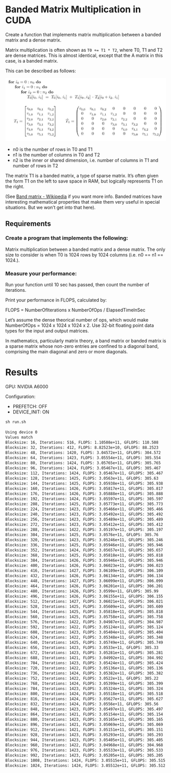 # Banded Matrix Multiplication in CUDA
Create a function that implements matrix multiplication between a banded matrix and a dense matrix.

Matrix multiplication is often shown as `T0 += T1 * T2`, where T0, T1 and T2 are dense matrices. This is almost identical, except that the A matrix in this case, is a banded matrix.

This can be described as follows:

![banded_matmul](img/banded_matmul.png)

* n0 is the number of rows in T0 and T1
* n1 is the number of columns in T0 and T2
* n2 is the inner or shared dimension, i.e. number of columns in T1 and number of rows in T2

The matrix T1 is a banded matrix, a type of sparse matrix. It’s often given the form T1 on the left to save space in RAM, but logically represents Ť1 on the right.

(See [Band matrix - Wikipedia]() if you want more info. Banded matrices have interesting mathematical properties that make them very useful in special situations. But we won’t get into that here).

## Requirements

### Create a program that implements the following:

Matrix multiplication between a banded matrix and a dense matrix. The only size to consider is when T0 is 1024 rows by 1024 columns (i.e. n0 == n1 == 1024.).

### Measure your performance:

Run your function until 10 sec has passed, then count the number of iterations.

Print your performance in FLOPS, calculated by:

FLOPS = NumberOfIterations x NumberOfOps / ElapsedTimeInSec

Let’s assume the dense theorical number of ops, which would make NumberOfOps = 1024 x 1024 x 1024 x 2.
Use 32-bit floating point data types for the input and output matrices.

In mathematics, particularly matrix theory, a band matrix or banded matrix is a sparse matrix whose non-zero entries are confined to a diagonal band, comprising the main diagonal and zero or more diagonals.

# Results

GPU: NVIDIA A6000

Configuration:
* PREFETCH: OFF
* DEVICE_INIT: ON

```shell
sh run.sh 

Using device 0
Values match
Blocksize: 16, Iterations: 516, FLOPS: 1.10508e+11, GFLOPS: 110.508
Blocksize: 32, Iterations: 412, FLOPS: 8.82523e+10, GFLOPS: 88.2523
Blocksize: 48, Iterations: 1420, FLOPS: 3.04572e+11, GFLOPS: 304.572
Blocksize: 64, Iterations: 1423, FLOPS: 3.05554e+11, GFLOPS: 305.554
Blocksize: 80, Iterations: 1424, FLOPS: 3.05765e+11, GFLOPS: 305.765
Blocksize: 96, Iterations: 1424, FLOPS: 3.05467e+11, GFLOPS: 305.467
Blocksize: 112, Iterations: 1424, FLOPS: 3.05467e+11, GFLOPS: 305.467
Blocksize: 128, Iterations: 1425, FLOPS: 3.0563e+11, GFLOPS: 305.63
Blocksize: 144, Iterations: 1425, FLOPS: 3.05938e+11, GFLOPS: 305.938
Blocksize: 160, Iterations: 1426, FLOPS: 3.05817e+11, GFLOPS: 305.817
Blocksize: 176, Iterations: 1426, FLOPS: 3.05888e+11, GFLOPS: 305.888
Blocksize: 192, Iterations: 1424, FLOPS: 3.05597e+11, GFLOPS: 305.597
Blocksize: 208, Iterations: 1425, FLOPS: 3.05773e+11, GFLOPS: 305.773
Blocksize: 224, Iterations: 1423, FLOPS: 3.05466e+11, GFLOPS: 305.466
Blocksize: 240, Iterations: 1423, FLOPS: 3.05492e+11, GFLOPS: 305.492
Blocksize: 256, Iterations: 1423, FLOPS: 3.05489e+11, GFLOPS: 305.489
Blocksize: 272, Iterations: 1423, FLOPS: 3.05412e+11, GFLOPS: 305.412
Blocksize: 288, Iterations: 1422, FLOPS: 3.05197e+11, GFLOPS: 305.197
Blocksize: 304, Iterations: 1425, FLOPS: 3.0576e+11, GFLOPS: 305.76
Blocksize: 320, Iterations: 1423, FLOPS: 3.05246e+11, GFLOPS: 305.246
Blocksize: 336, Iterations: 1425, FLOPS: 3.05946e+11, GFLOPS: 305.946
Blocksize: 352, Iterations: 1424, FLOPS: 3.05657e+11, GFLOPS: 305.657
Blocksize: 368, Iterations: 1425, FLOPS: 3.05818e+11, GFLOPS: 305.818
Blocksize: 384, Iterations: 1426, FLOPS: 3.05946e+11, GFLOPS: 305.946
Blocksize: 400, Iterations: 1426, FLOPS: 3.06023e+11, GFLOPS: 306.023
Blocksize: 416, Iterations: 1427, FLOPS: 3.06109e+11, GFLOPS: 306.109
Blocksize: 432, Iterations: 1426, FLOPS: 3.06134e+11, GFLOPS: 306.134
Blocksize: 448, Iterations: 1427, FLOPS: 3.06099e+11, GFLOPS: 306.099
Blocksize: 464, Iterations: 1426, FLOPS: 3.06201e+11, GFLOPS: 306.201
Blocksize: 480, Iterations: 1426, FLOPS: 3.0599e+11, GFLOPS: 305.99
Blocksize: 496, Iterations: 1426, FLOPS: 3.06155e+11, GFLOPS: 306.155
Blocksize: 512, Iterations: 1427, FLOPS: 3.06021e+11, GFLOPS: 306.021
Blocksize: 528, Iterations: 1425, FLOPS: 3.05609e+11, GFLOPS: 305.609
Blocksize: 544, Iterations: 1425, FLOPS: 3.05818e+11, GFLOPS: 305.818
Blocksize: 560, Iterations: 1425, FLOPS: 3.05758e+11, GFLOPS: 305.758
Blocksize: 576, Iterations: 1422, FLOPS: 3.04987e+11, GFLOPS: 304.987
Blocksize: 592, Iterations: 1422, FLOPS: 3.05124e+11, GFLOPS: 305.124
Blocksize: 608, Iterations: 1423, FLOPS: 3.05404e+11, GFLOPS: 305.404
Blocksize: 624, Iterations: 1422, FLOPS: 3.05348e+11, GFLOPS: 305.348
Blocksize: 640, Iterations: 1425, FLOPS: 3.05749e+11, GFLOPS: 305.749
Blocksize: 656, Iterations: 1423, FLOPS: 3.0533e+11, GFLOPS: 305.33
Blocksize: 672, Iterations: 1423, FLOPS: 3.05281e+11, GFLOPS: 305.281
Blocksize: 688, Iterations: 1421, FLOPS: 3.04992e+11, GFLOPS: 304.992
Blocksize: 704, Iterations: 1423, FLOPS: 3.05424e+11, GFLOPS: 305.424
Blocksize: 720, Iterations: 1422, FLOPS: 3.05136e+11, GFLOPS: 305.136
Blocksize: 736, Iterations: 1424, FLOPS: 3.05382e+11, GFLOPS: 305.382
Blocksize: 752, Iterations: 1422, FLOPS: 3.0522e+11, GFLOPS: 305.22
Blocksize: 768, Iterations: 1424, FLOPS: 3.05399e+11, GFLOPS: 305.399
Blocksize: 784, Iterations: 1423, FLOPS: 3.05324e+11, GFLOPS: 305.324
Blocksize: 800, Iterations: 1424, FLOPS: 3.05518e+11, GFLOPS: 305.518
Blocksize: 816, Iterations: 1424, FLOPS: 3.05627e+11, GFLOPS: 305.627
Blocksize: 832, Iterations: 1424, FLOPS: 3.0556e+11, GFLOPS: 305.56
Blocksize: 848, Iterations: 1423, FLOPS: 3.05497e+11, GFLOPS: 305.497
Blocksize: 864, Iterations: 1421, FLOPS: 3.05154e+11, GFLOPS: 305.154
Blocksize: 880, Iterations: 1423, FLOPS: 3.05165e+11, GFLOPS: 305.165
Blocksize: 896, Iterations: 1421, FLOPS: 3.05069e+11, GFLOPS: 305.069
Blocksize: 912, Iterations: 1421, FLOPS: 3.05151e+11, GFLOPS: 305.151
Blocksize: 928, Iterations: 1423, FLOPS: 3.05293e+11, GFLOPS: 305.293
Blocksize: 944, Iterations: 1423, FLOPS: 3.05405e+11, GFLOPS: 305.405
Blocksize: 960, Iterations: 1422, FLOPS: 3.04968e+11, GFLOPS: 304.968
Blocksize: 976, Iterations: 1423, FLOPS: 3.05533e+11, GFLOPS: 305.533
Blocksize: 992, Iterations: 1423, FLOPS: 3.05205e+11, GFLOPS: 305.205
Blocksize: 1008, Iterations: 1424, FLOPS: 3.05515e+11, GFLOPS: 305.515
Blocksize: 1024, Iterations: 1424, FLOPS: 3.05512e+11, GFLOPS: 305.512
```